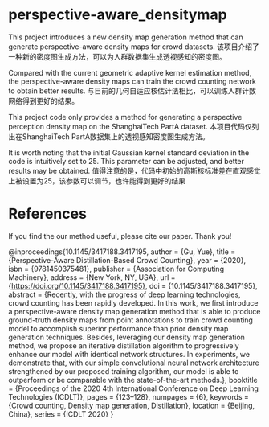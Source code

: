 # perspective-aware_densitymap

This project introduces a new density map generation method that can generate perspective-aware density maps for crowd datasets.
该项目介绍了一种新的密度图生成方法，可以为人群数据集生成透视感知的密度图。

Compared with the current geometric adaptive kernel estimation method, the perspective-aware density maps can train the crowd counting network to obtain better results.
与目前的几何自适应核估计法相比，可以训练人群计数网络得到更好的结果。

This project code only provides a method for generating a perspective perception density map on the ShanghaiTech PartA dataset.
本项目代码仅列出在ShanghaiTech PartA数据集上的透视感知密度图生成方法。

It is worth noting that the initial Gaussian kernel standard deviation in the code is intuitively set to 25. This parameter can be adjusted, and better results may be obtained.
值得注意的是，代码中初始的高斯核标准差在直观感觉上被设置为25，该参数可以调节，也许能得到更好的结果
   
# References
If you find the our method useful, please cite our paper. Thank you!

@inproceedings{10.1145/3417188.3417195,
author = {Gu, Yue},
title = {Perspective-Aware Distillation-Based Crowd Counting},
year = {2020},
isbn = {9781450375481},
publisher = {Association for Computing Machinery},
address = {New York, NY, USA},
url = {https://doi.org/10.1145/3417188.3417195},
doi = {10.1145/3417188.3417195},
abstract = {Recently, with the progress of deep learning technologies, crowd counting has been rapidly developed. In this work, we first introduce a perspective-aware density map generation method that is able to produce ground-truth density maps from point annotations to train crowd counting model to accomplish superior performance than prior density map generation techniques. Besides, leveraging our density map generation method, we propose an iterative distillation algorithm to progressively enhance our model with identical network structures. In experiments, we demonstrate that, with our simple convolutional neural network architecture strengthened by our proposed training algorithm, our model is able to outperform or be comparable with the state-of-the-art methods.},
booktitle = {Proceedings of the 2020 4th International Conference on Deep Learning Technologies (ICDLT)},
pages = {123–128},
numpages = {6},
keywords = {Crowd counting, Density map generation, Distillation},
location = {Beijing, China},
series = {ICDLT 2020}
}
